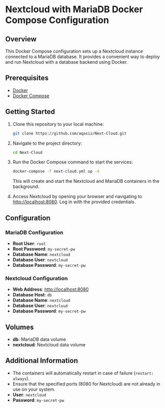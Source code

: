 # Nextcloud with MariaDB Docker Compose Configuration

## Overview

This Docker Compose configuration sets up a Nextcloud instance connected to a MariaDB database. It provides a convenient way to deploy and run Nextcloud with a database backend using Docker.

## Prerequisites

- [Docker](https://www.docker.com/)
- [Docker Compose](https://docs.docker.com/compose/)

## Getting Started

1. Clone this repository to your local machine:

    ```bash
    git clone https://github.com/aqasiz/Next-Cloud.git
    ```

2. Navigate to the project directory:

    ```bash
    cd Next-Cloud
    ```

3. Run the Docker Compose command to start the services:

    ```bash
    docker-compose -f next-cloud.yml up -d
    ```

    This will create and start the Nextcloud and MariaDB containers in the background.

4. Access Nextcloud by opening your browser and navigating to [http://localhost:8080](http://localhost:8080). Log in with the provided credentials.

## Configuration

### MariaDB Configuration

- **Root User**: `root`
- **Root Password**: `my-secret-pw`
- **Database Name**: `nextcloud`
- **Database User**: `nextcloud`
- **Database Password**: `my-secret-pw`

### Nextcloud Configuration

- **Web Address**: [http://localhost:8080](http://localhost:8080)
- **Database Host**: `db`
- **Database Name**: `nextcloud`
- **Database User**: `nextcloud`
- **Database Password**: `my-secret-pw`

## Volumes

- **db**: MariaDB data volume
- **nextcloud**: Nextcloud data volume

## Additional Information

- The containers will automatically restart in case of failure (`restart: always`).
- Ensure that the specified ports (8080 for Nextcloud) are not already in use on your system.
- **User**: `nextcloud`
- **Password**: `my-secret-pw`

